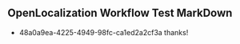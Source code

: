 ## OpenLocalization Workflow Test MarkDown
* 48a0a9ea-4225-4949-98fc-ca1ed2a2cf3a thanks!

<!--HONumber=Jul16_HO4-->


